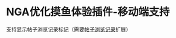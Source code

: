 # NGA优化摸鱼体验插件-移动端支持
支持显示帖子浏览记录标记（需要[帖子浏览记录](https://greasyfork.org/zh-CN/scripts/478054-nga优化摸鱼体验-帖子浏览记录)扩展）
